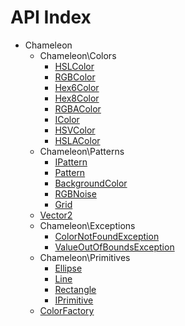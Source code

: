 API Index
=========

* Chameleon
    * Chameleon\Colors
        * [HSLColor](Chameleon-Colors-HSLColor.md)
        * [RGBColor](Chameleon-Colors-RGBColor.md)
        * [Hex6Color](Chameleon-Colors-Hex6Color.md)
        * [Hex8Color](Chameleon-Colors-Hex8Color.md)
        * [RGBAColor](Chameleon-Colors-RGBAColor.md)
        * [IColor](Chameleon-Colors-IColor.md)
        * [HSVColor](Chameleon-Colors-HSVColor.md)
        * [HSLAColor](Chameleon-Colors-HSLAColor.md)
    * Chameleon\Patterns
        * [IPattern](Chameleon-Patterns-IPattern.md)
        * [Pattern](Chameleon-Patterns-Pattern.md)
        * [BackgroundColor](Chameleon-Patterns-BackgroundColor.md)
        * [RGBNoise](Chameleon-Patterns-RGBNoise.md)
        * [Grid](Chameleon-Patterns-Grid.md)
    * [Vector2](Chameleon-Vector2.md)
    * Chameleon\Exceptions
        * [ColorNotFoundException](Chameleon-Exceptions-ColorNotFoundException.md)
        * [ValueOutOfBoundsException](Chameleon-Exceptions-ValueOutOfBoundsException.md)
    * Chameleon\Primitives
        * [Ellipse](Chameleon-Primitives-Ellipse.md)
        * [Line](Chameleon-Primitives-Line.md)
        * [Rectangle](Chameleon-Primitives-Rectangle.md)
        * [IPrimitive](Chameleon-Primitives-IPrimitive.md)
    * [ColorFactory](Chameleon-ColorFactory.md)

